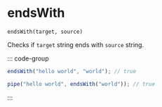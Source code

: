 # endsWith

`endsWith(target, source)`

Checks if `target` string ends with `source` string.

::: code-group

```ts [data-first]
endsWith("hello world", "world"); // true
```

```ts [data-last]
pipe("hello world", endsWith("world")); // true
```

:::
